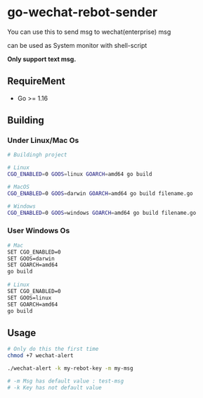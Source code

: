 # go-wechat-rebot-sender

You can use this to send msg to wechat(enterprise) msg

can be used as System monitor with shell-script

**Only support text msg.**



## RequireMent

-   Go >= 1.16



## Building



### Under Linux/Mac Os

```bash
# Buildingh project

# Linux 
CGO_ENABLED=0 GOOS=linux GOARCH=amd64 go build 

# MacOS
CGO_ENABLED=0 GOOS=darwin GOARCH=amd64 go build filename.go

# Windows
CGO_ENABLED=0 GOOS=windows GOARCH=amd64 go build filename.go
```



### User Windows Os

```bash
# Mac
SET CGO_ENABLED=0
SET GOOS=darwin
SET GOARCH=amd64
go build
 
# Linux
SET CGO_ENABLED=0
SET GOOS=linux
SET GOARCH=amd64
go build
```



## Usage

```bash
# Only do this the first time
chmod +7 wechat-alert

./wechat-alert -k my-rebot-key -m my-msg

# -m Msg has default value : test-msg
# -k Key has not default value

```


